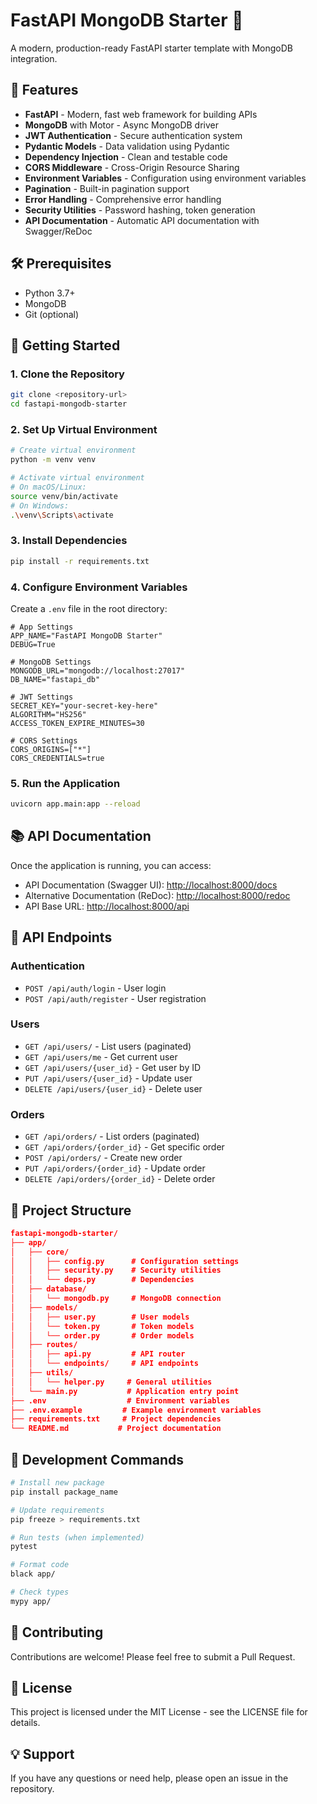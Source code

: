 # FastAPI MongoDB Starter 🚀

A modern, production-ready FastAPI starter template with MongoDB integration.

## 🌟 Features

- **FastAPI** - Modern, fast web framework for building APIs
- **MongoDB** with Motor - Async MongoDB driver
- **JWT Authentication** - Secure authentication system
- **Pydantic Models** - Data validation using Pydantic
- **Dependency Injection** - Clean and testable code
- **CORS Middleware** - Cross-Origin Resource Sharing
- **Environment Variables** - Configuration using environment variables
- **Pagination** - Built-in pagination support
- **Error Handling** - Comprehensive error handling
- **Security Utilities** - Password hashing, token generation
- **API Documentation** - Automatic API documentation with Swagger/ReDoc

## 🛠️ Prerequisites

- Python 3.7+
- MongoDB
- Git (optional)

## 🚀 Getting Started

### 1. Clone the Repository

```bash
git clone <repository-url>
cd fastapi-mongodb-starter
```

### 2. Set Up Virtual Environment

```bash
# Create virtual environment
python -m venv venv

# Activate virtual environment
# On macOS/Linux:
source venv/bin/activate
# On Windows:
.\venv\Scripts\activate
```

### 3. Install Dependencies

```bash
pip install -r requirements.txt
```

### 4. Configure Environment Variables

Create a `.env` file in the root directory:

```env
# App Settings
APP_NAME="FastAPI MongoDB Starter"
DEBUG=True

# MongoDB Settings
MONGODB_URL="mongodb://localhost:27017"
DB_NAME="fastapi_db"

# JWT Settings
SECRET_KEY="your-secret-key-here"
ALGORITHM="HS256"
ACCESS_TOKEN_EXPIRE_MINUTES=30

# CORS Settings
CORS_ORIGINS=["*"]
CORS_CREDENTIALS=true
```

### 5. Run the Application

```bash
uvicorn app.main:app --reload
```

## 📚 API Documentation

Once the application is running, you can access:

- API Documentation (Swagger UI): <http://localhost:8000/docs>
- Alternative Documentation (ReDoc): <http://localhost:8000/redoc>
- API Base URL: <http://localhost:8000/api>

## 🔗 API Endpoints

### Authentication

- `POST /api/auth/login` - User login
- `POST /api/auth/register` - User registration

### Users

- `GET /api/users/` - List users (paginated)
- `GET /api/users/me` - Get current user
- `GET /api/users/{user_id}` - Get user by ID
- `PUT /api/users/{user_id}` - Update user
- `DELETE /api/users/{user_id}` - Delete user

### Orders

- `GET /api/orders/` - List orders (paginated)
- `GET /api/orders/{order_id}` - Get specific order
- `POST /api/orders/` - Create new order
- `PUT /api/orders/{order_id}` - Update order
- `DELETE /api/orders/{order_id}` - Delete order

## 📁 Project Structure

```json
fastapi-mongodb-starter/
├── app/
│   ├── core/
│   │   ├── config.py      # Configuration settings
│   │   ├── security.py    # Security utilities
│   │   └── deps.py        # Dependencies
│   ├── database/
│   │   └── mongodb.py     # MongoDB connection
│   ├── models/
│   │   ├── user.py        # User models
│   │   └── token.py       # Token models
│   │   └── order.py       # Order models
│   ├── routes/
│   │   ├── api.py         # API router
│   │   └── endpoints/     # API endpoints
│   ├── utils/
│   │   └── helper.py     # General utilities
│   └── main.py           # Application entry point
├── .env                  # Environment variables
├── .env.example         # Example environment variables
├── requirements.txt     # Project dependencies
└── README.md           # Project documentation
```

## 🔧 Development Commands

```bash
# Install new package
pip install package_name

# Update requirements
pip freeze > requirements.txt

# Run tests (when implemented)
pytest

# Format code
black app/

# Check types
mypy app/
```

## 🤝 Contributing

Contributions are welcome! Please feel free to submit a Pull Request.

## 📝 License

This project is licensed under the MIT License - see the LICENSE file for details.

## 💡 Support

If you have any questions or need help, please open an issue in the repository.
